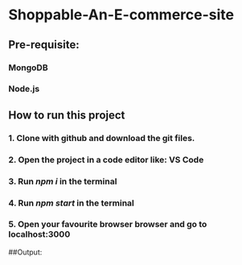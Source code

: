 ﻿# Shoppable-An-E-commerce-site
## Pre-requisite:
### MongoDB
### Node.js

## How to run this project
### 1. Clone with github and download the git files.
### 2. Open the project in a code editor like: VS Code
### 3. Run _npm i_ in the terminal
### 4. Run _npm start_ in the terminal
### 5. Open your favourite browser browser and go to localhost:3000

##Output:

